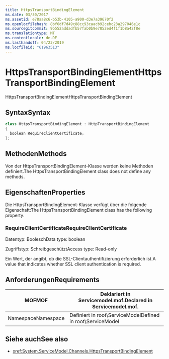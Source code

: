 ```yaml
---
title: HttpsTransportBindingElement
ms.date: 03/30/2017
ms.assetid: e78aa8c6-b53b-4105-a900-d3e7a39670f2
ms.openlocfilehash: 8bf6df7d49c88cc93caacb92cebc23a297046e1c
ms.sourcegitcommit: 9b552addadfb57fab0b9e7852ed4f1f1b8a42f8e
ms.translationtype: MT
ms.contentlocale: de-DE
ms.lasthandoff: 04/23/2019
ms.locfileid: "61963513"
---
```

# <a name="httpstransportbindingelement"></a><span data-ttu-id="80ac8-102">HttpsTransportBindingElement</span><span class="sxs-lookup"><span data-stu-id="80ac8-102">HttpsTransportBindingElement</span></span>
<span data-ttu-id="80ac8-103">HttpsTransportBindingElement</span><span class="sxs-lookup"><span data-stu-id="80ac8-103">HttpsTransportBindingElement</span></span>  
  
## <a name="syntax"></a><span data-ttu-id="80ac8-104">Syntax</span><span class="sxs-lookup"><span data-stu-id="80ac8-104">Syntax</span></span>  
  
```csharp  
class HttpsTransportBindingElement : HttpTransportBindingElement  
{  
  boolean RequireClientCertificate;  
};  
```  
  
## <a name="methods"></a><span data-ttu-id="80ac8-105">Methoden</span><span class="sxs-lookup"><span data-stu-id="80ac8-105">Methods</span></span>  
 <span data-ttu-id="80ac8-106">Von der HttpsTransportBindingElement-Klasse werden keine Methoden definiert.</span><span class="sxs-lookup"><span data-stu-id="80ac8-106">The HttpsTransportBindingElement class does not define any methods.</span></span>  
  
## <a name="properties"></a><span data-ttu-id="80ac8-107">Eigenschaften</span><span class="sxs-lookup"><span data-stu-id="80ac8-107">Properties</span></span>  
 <span data-ttu-id="80ac8-108">Die HttpsTransportBindingElement-Klasse verfügt über die folgende Eigenschaft:</span><span class="sxs-lookup"><span data-stu-id="80ac8-108">The HttpsTransportBindingElement class has the following property:</span></span>  
  
### <a name="requireclientcertificate"></a><span data-ttu-id="80ac8-109">RequireClientCertificate</span><span class="sxs-lookup"><span data-stu-id="80ac8-109">RequireClientCertificate</span></span>  
 <span data-ttu-id="80ac8-110">Datentyp: Boolesch</span><span class="sxs-lookup"><span data-stu-id="80ac8-110">Data type: boolean</span></span>  
  
 <span data-ttu-id="80ac8-111">Zugriffstyp: Schreibgeschützt</span><span class="sxs-lookup"><span data-stu-id="80ac8-111">Access type: Read-only</span></span>  
  
 <span data-ttu-id="80ac8-112">Ein Wert, der angibt, ob die SSL-Clientauthentifizierung erforderlich ist.</span><span class="sxs-lookup"><span data-stu-id="80ac8-112">A value that indicates whether SSL client authentication is required.</span></span>  
  
## <a name="requirements"></a><span data-ttu-id="80ac8-113">Anforderungen</span><span class="sxs-lookup"><span data-stu-id="80ac8-113">Requirements</span></span>  
  
|<span data-ttu-id="80ac8-114">MOF</span><span class="sxs-lookup"><span data-stu-id="80ac8-114">MOF</span></span>|<span data-ttu-id="80ac8-115">Deklariert in Servicemodel.mof.</span><span class="sxs-lookup"><span data-stu-id="80ac8-115">Declared in Servicemodel.mof.</span></span>|  
|---------|-----------------------------------|  
|<span data-ttu-id="80ac8-116">Namespace</span><span class="sxs-lookup"><span data-stu-id="80ac8-116">Namespace</span></span>|<span data-ttu-id="80ac8-117">Definiert in root\ServiceModel</span><span class="sxs-lookup"><span data-stu-id="80ac8-117">Defined in root\ServiceModel</span></span>|  
  
## <a name="see-also"></a><span data-ttu-id="80ac8-118">Siehe auch</span><span class="sxs-lookup"><span data-stu-id="80ac8-118">See also</span></span>

- <xref:System.ServiceModel.Channels.HttpsTransportBindingElement>
